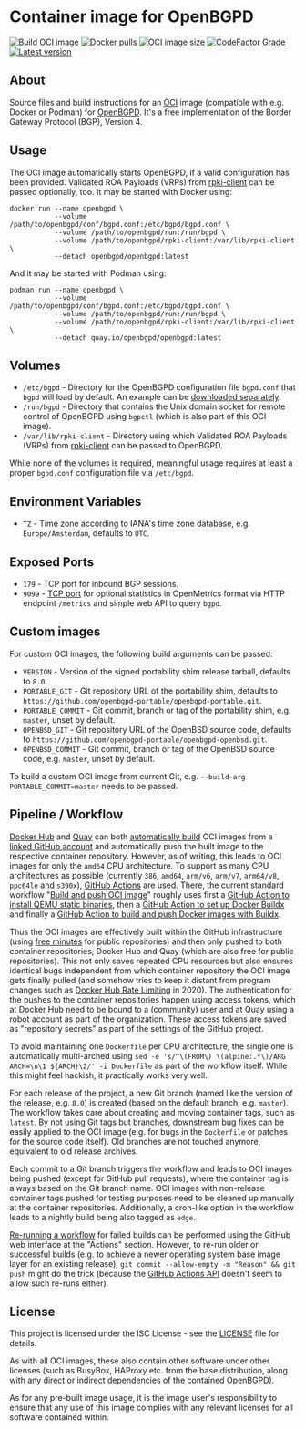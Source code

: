 # Container image for OpenBGPD

[![Build OCI image](https://github.com/openbgpd-portable/openbgpd-container/actions/workflows/image.yml/badge.svg)](https://github.com/openbgpd-portable/openbgpd-container/actions/workflows/image.yml)
[![Docker pulls](https://img.shields.io/docker/pulls/openbgpd/openbgpd.svg)](https://hub.docker.com/r/openbgpd/openbgpd)
[![OCI image size](https://img.shields.io/docker/image-size/openbgpd/openbgpd/latest.svg)](https://hub.docker.com/r/openbgpd/openbgpd/tags)
[![CodeFactor Grade](https://img.shields.io/codefactor/grade/github/openbgpd-portable/openbgpd-container)](https://www.codefactor.io/repository/github/openbgpd-portable/openbgpd-container)
[![Latest version](https://img.shields.io/docker/v/openbgpd/openbgpd.svg?sort=semver)](https://hub.docker.com/r/openbgpd/openbgpd/tags)

## About

Source files and build instructions for an [OCI](https://opencontainers.org/) image (compatible with e.g. Docker or Podman) for [OpenBGPD](https://www.openbgpd.org/). It's a free implementation of the Border Gateway Protocol (BGP), Version 4.

## Usage

The OCI image automatically starts OpenBGPD, if a valid configuration has been provided. Validated ROA Payloads (VRPs) from [rpki-client](https://www.rpki-client.org/) can be passed optionally, too. It may be started with Docker using:

```shell
docker run --name openbgpd \
           --volume /path/to/openbgpd/conf/bgpd.conf:/etc/bgpd/bgpd.conf \
           --volume /path/to/openbgpd/run:/run/bgpd \
           --volume /path/to/openbgpd/rpki-client:/var/lib/rpki-client \
           --detach openbgpd/openbgpd:latest
```

And it may be started with Podman using:

```shell
podman run --name openbgpd \
           --volume /path/to/openbgpd/conf/bgpd.conf:/etc/bgpd/bgpd.conf \
           --volume /path/to/openbgpd/run:/run/bgpd \
           --volume /path/to/openbgpd/rpki-client:/var/lib/rpki-client \
           --detach quay.io/openbgpd/openbgpd:latest
```

## Volumes

  * `/etc/bgpd` - Directory for the OpenBGPD configuration file `bgpd.conf` that `bgpd` will load by default. An example can be [downloaded separately](https://github.com/openbgpd-portable/openbgpd-openbsd/blob/master/src/etc/examples/bgpd.conf).
  * `/run/bgpd` - Directory that contains the Unix domain socket for remote control of OpenBGPD using `bgpctl` (which is also part of this OCI image).
  * `/var/lib/rpki-client` - Directory using which Validated ROA Payloads (VRPs) from [rpki-client](https://www.rpki-client.org/) can be passed to OpenBGPD.

While none of the volumes is required, meaningful usage requires at least a proper `bgpd.conf` configuration file via `/etc/bgpd`.

## Environment Variables

  * `TZ` - Time zone according to IANA's time zone database, e.g. `Europe/Amsterdam`, defaults to `UTC`.

## Exposed Ports

  * `179` - TCP port for inbound BGP sessions.
  * `9099` - [TCP port](https://datatracker.ietf.org/doc/html/draft-richih-opsawg-openmetrics-00#section-7) for optional statistics in OpenMetrics format via HTTP endpoint `/metrics` and simple web API to query `bgpd`.

## Custom images

For custom OCI images, the following build arguments can be passed:

  * `VERSION` - Version of the signed portability shim release tarball, defaults to `8.0`.
  * `PORTABLE_GIT` - Git repository URL of the portability shim, defaults to `https://github.com/openbgpd-portable/openbgpd-portable.git`.
  * `PORTABLE_COMMIT` - Git commit, branch or tag of the portability shim, e.g. `master`, unset by default.
  * `OPENBSD_GIT` - Git repository URL of the OpenBSD source code, defaults to `https://github.com/openbgpd-portable/openbgpd-openbsd.git`.
  * `OPENBSD_COMMIT` - Git commit, branch or tag of the OpenBSD source code, e.g. `master`, unset by default.

To build a custom OCI image from current Git, e.g. `--build-arg PORTABLE_COMMIT=master` needs to be passed.

## Pipeline / Workflow

[Docker Hub](https://hub.docker.com/) and [Quay](https://quay.io/) can both [automatically build](https://docs.docker.com/docker-hub/builds/) OCI images from a [linked GitHub account](https://docs.docker.com/docker-hub/builds/link-source/) and automatically push the built image to the respective container repository. However, as of writing, this leads to OCI images for only the `amd64` CPU architecture. To support as many CPU architectures as possible (currently `386`, `amd64`, `arm/v6`, `arm/v7`, `arm64/v8`, `ppc64le` and `s390x`), [GitHub Actions](https://github.com/features/actions) are used. There, the current standard workflow "[Build and push OCI image](.github/workflows/image.yml)" roughly uses first a [GitHub Action to install QEMU static binaries](https://github.com/docker/setup-qemu-action), then a [GitHub Action to set up Docker Buildx](https://github.com/docker/setup-buildx-action) and finally a [GitHub Action to build and push Docker images with Buildx](https://github.com/docker/build-push-action).

Thus the OCI images are effectively built within the GitHub infrastructure (using [free minutes](https://docs.github.com/en/github/setting-up-and-managing-billing-and-payments-on-github/about-billing-for-github-actions) for public repositories) and then only pushed to both container repositories, Docker Hub and Quay (which are also free for public repositories). This not only saves repeated CPU resources but also ensures identical bugs independent from which container repository the OCI image gets finally pulled (and somehow tries to keep it distant from program changes such as [Docker Hub Rate Limiting](https://www.docker.com/increase-rate-limits) in 2020). The authentication for the pushes to the container repositories happen using access tokens, which at Docker Hub need to be bound to a (community) user and at Quay using a robot account as part of the organization. These access tokens are saved as "repository secrets" as part of the settings of the GitHub project.

To avoid maintaining one `Dockerfile` per CPU architecture, the single one is automatically multi-arched using `sed -e 's/^\(FROM\) \(alpine:.*\)/ARG ARCH=\n\1 ${ARCH}\2/' -i Dockerfile` as part of the workflow itself. While this might feel hackish, it practically works very well.

For each release of the project, a new Git branch (named like the version of the release, e.g. `8.0`) is created (based on the default branch, e.g. `master`). The workflow takes care about creating and moving container tags, such as `latest`. By not using Git tags but branches, downstream bug fixes can be easily applied to the OCI image (e.g. for bugs in the `Dockerfile` or patches for the source code itself). Old branches are not touched anymore, equivalent to old release archives.

Each commit to a Git branch triggers the workflow and leads to OCI images being pushed (except for GitHub pull requests), where the container tag is always based on the Git branch name. OCI images with non-release container tags pushed for testing purposes need to be cleaned up manually at the container repositories. Additionally, a cron-like option in the workflow leads to a nightly build being also tagged as `edge`.

[Re-running a workflow](https://docs.github.com/en/actions/managing-workflow-runs/re-running-a-workflow) for failed builds can be performed using the GitHub web interface at the "Actions" section. However, to re-run older or successful builds (e.g. to achieve a newer operating system base image layer for an existing release), `git commit --allow-empty -m "Reason" && git push` might do the trick (because the [GitHub Actions API](https://stackoverflow.com/questions/56435547/how-do-i-re-run-github-actions) doesn't seem to allow such re-runs either).

## License

This project is licensed under the ISC License - see the [LICENSE](LICENSE) file for details.

As with all OCI images, these also contain other software under other licenses (such as BusyBox, HAProxy etc. from the base distribution, along with any direct or indirect dependencies of the contained OpenBGPD).

As for any pre-built image usage, it is the image user's responsibility to ensure that any use of this image complies with any relevant licenses for all software contained within.

